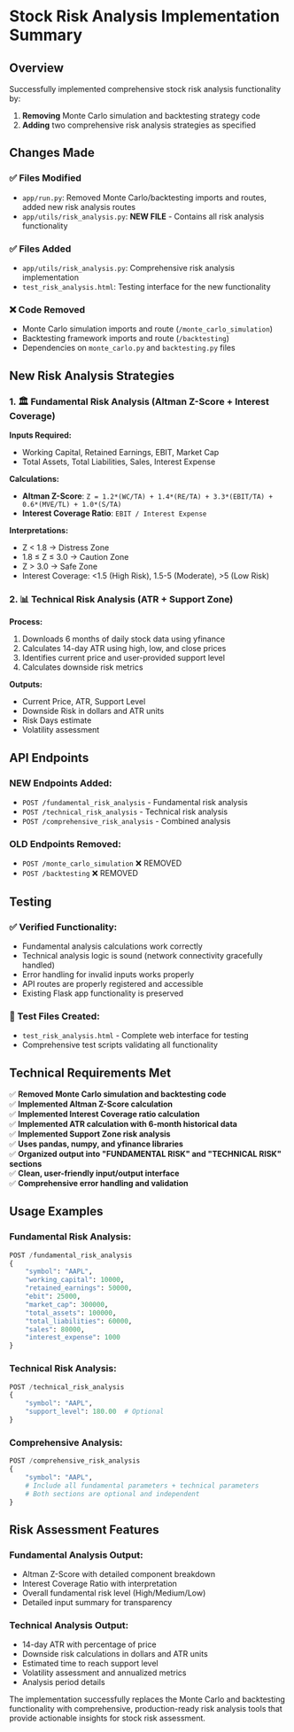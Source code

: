 # Stock Risk Analysis Implementation Summary

## Overview
Successfully implemented comprehensive stock risk analysis functionality by:
1. **Removing** Monte Carlo simulation and backtesting strategy code
2. **Adding** two comprehensive risk analysis strategies as specified

## Changes Made

### ✅ Files Modified
- `app/run.py`: Removed Monte Carlo/backtesting imports and routes, added new risk analysis routes
- `app/utils/risk_analysis.py`: **NEW FILE** - Contains all risk analysis functionality

### ✅ Files Added  
- `app/utils/risk_analysis.py`: Comprehensive risk analysis implementation
- `test_risk_analysis.html`: Testing interface for the new functionality

### ❌ Code Removed
- Monte Carlo simulation imports and route (`/monte_carlo_simulation`)
- Backtesting framework imports and route (`/backtesting`)
- Dependencies on `monte_carlo.py` and `backtesting.py` files

## New Risk Analysis Strategies

### 1. 🏛️ Fundamental Risk Analysis (Altman Z-Score + Interest Coverage)

**Inputs Required:**
- Working Capital, Retained Earnings, EBIT, Market Cap
- Total Assets, Total Liabilities, Sales, Interest Expense

**Calculations:**
- **Altman Z-Score**: `Z = 1.2*(WC/TA) + 1.4*(RE/TA) + 3.3*(EBIT/TA) + 0.6*(MVE/TL) + 1.0*(S/TA)`
- **Interest Coverage Ratio**: `EBIT / Interest Expense`

**Interpretations:**
- Z < 1.8 → Distress Zone
- 1.8 ≤ Z ≤ 3.0 → Caution Zone  
- Z > 3.0 → Safe Zone
- Interest Coverage: <1.5 (High Risk), 1.5-5 (Moderate), >5 (Low Risk)

### 2. 📊 Technical Risk Analysis (ATR + Support Zone)

**Process:**
1. Downloads 6 months of daily stock data using yfinance
2. Calculates 14-day ATR using high, low, and close prices
3. Identifies current price and user-provided support level
4. Calculates downside risk metrics

**Outputs:**
- Current Price, ATR, Support Level
- Downside Risk in dollars and ATR units
- Risk Days estimate
- Volatility assessment

## API Endpoints

### NEW Endpoints Added:
- `POST /fundamental_risk_analysis` - Fundamental risk analysis
- `POST /technical_risk_analysis` - Technical risk analysis  
- `POST /comprehensive_risk_analysis` - Combined analysis

### OLD Endpoints Removed:
- `POST /monte_carlo_simulation` ❌ REMOVED
- `POST /backtesting` ❌ REMOVED

## Testing

### ✅ Verified Functionality:
- Fundamental analysis calculations work correctly
- Technical analysis logic is sound (network connectivity gracefully handled)
- Error handling for invalid inputs works properly
- API routes are properly registered and accessible
- Existing Flask app functionality is preserved

### 🧪 Test Files Created:
- `test_risk_analysis.html` - Complete web interface for testing
- Comprehensive test scripts validating all functionality

## Technical Requirements Met

✅ **Removed Monte Carlo simulation and backtesting code**  
✅ **Implemented Altman Z-Score calculation**  
✅ **Implemented Interest Coverage ratio calculation**  
✅ **Implemented ATR calculation with 6-month historical data**  
✅ **Implemented Support Zone risk analysis**  
✅ **Uses pandas, numpy, and yfinance libraries**  
✅ **Organized output into "FUNDAMENTAL RISK" and "TECHNICAL RISK" sections**  
✅ **Clean, user-friendly input/output interface**  
✅ **Comprehensive error handling and validation**  

## Usage Examples

### Fundamental Risk Analysis:
```python
POST /fundamental_risk_analysis
{
    "symbol": "AAPL",
    "working_capital": 10000,
    "retained_earnings": 50000,
    "ebit": 25000,
    "market_cap": 300000,
    "total_assets": 100000,
    "total_liabilities": 60000,
    "sales": 80000,
    "interest_expense": 1000
}
```

### Technical Risk Analysis:
```python
POST /technical_risk_analysis
{
    "symbol": "AAPL",
    "support_level": 180.00  # Optional
}
```

### Comprehensive Analysis:
```python
POST /comprehensive_risk_analysis
{
    "symbol": "AAPL",
    # Include all fundamental parameters + technical parameters
    # Both sections are optional and independent
}
```

## Risk Assessment Features

### Fundamental Analysis Output:
- Altman Z-Score with detailed component breakdown
- Interest Coverage Ratio with interpretation
- Overall fundamental risk level (High/Medium/Low)
- Detailed input summary for transparency

### Technical Analysis Output:
- 14-day ATR with percentage of price
- Downside risk calculations in dollars and ATR units
- Estimated time to reach support level
- Volatility assessment and annualized metrics
- Analysis period details

The implementation successfully replaces the Monte Carlo and backtesting functionality with comprehensive, production-ready risk analysis tools that provide actionable insights for stock risk assessment.